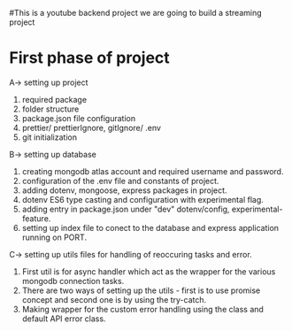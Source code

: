 #This is a youtube backend project 
we are going to build a streaming project

# First phase of project 

 A-> setting up project 
   1. required package
   2. folder structure
   3. package.json file configuration
   4. prettier/ prettierIgnore, gitIgnore/ .env
   5. git initialization

B-> setting up database
   1. creating mongodb atlas account and required username and password.
   2. configuration of the .env file and constants of project.
   3. adding dotenv, mongoose, express packages in project.
   4. dotenv ES6 type casting and configuration with experimental flag. 
   5. adding entry in package.json under "dev" dotenv/config, experimental-feature.
   6. setting up index file to conect to the database and express application running on PORT.

C-> setting up utils files for handling of reoccuring tasks and error.
   1. First util is for async handler which act as the wrapper for the various mongodb connection tasks.
   2. There are two ways of setting up the utils - first is to use promise concept and second one is by using the try-catch.
   3. Making wrapper for the custom error handling using the class and default API error class.
